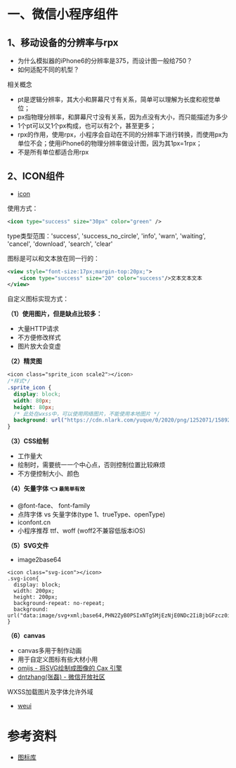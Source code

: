 
# 一、微信小程序组件

## 1、移动设备的分辨率与rpx

- 为什么模拟器的iPhone6的分辨率是375，而设计图一般给750？
- 如何适配不同的机型？

相关概念
- pt是逻辑分辨率，其大小和屏幕尺寸有关系，简单可以理解为长度和视觉单位；
- px指物理分辨率，和屏幕尺寸没有关系，因为点没有大小，而只能描述为多少
- 1个pt可以又1个px构成，也可以有2个，甚至更多；
- rpx的作用，使用rpx，小程序会自动在不同的分辨率下进行转换，而使用px为单位不会；使用iPhone6的物理分辨率做设计图，因为其1px=1rpx；
- 不是所有单位都适合用rpx

## 2、ICON组件

- [icon](https://developers.weixin.qq.com/miniprogram/dev/component/icon.html)

使用方式：
```xml
<icon type="success" size="30px" color="green" /> 
```
type类型范围：'success', 'success_no_circle', 'info', 'warn', 
'waiting', 'cancel', 'download', 'search', 'clear' 

图标是可以和文本放在同一行的：
```xml
<view style="font-size:17px;margin-top:20px;">
    <icon type="success" size="20" color="success"/>文本文本文本
</view>
```

自定义图标实现方式：

**（1）使用图片，但是缺点比较多：**
- 大量HTTP请求
- 不方便修改样式
- 图片放大会变虚

**（2）精灵图**
```css
<icon class="sprite_icon scale2"></icon>
/*样式*/
.sprite_icon {  
  display: block;
  width: 80px;
  height: 80px;  
  /* 此处在wxss中，可以使用网络图片，不能使用本地图片 */
  background: url("https://cdn.nlark.com/yuque/0/2020/png/1252071/1589205723989-7de580b9-c9fd-4485-8b5b-3768f2f31bd0.png") -180px -310px;
}
```
**（3）CSS绘制**
- 工作量大
- 绘制时，需要统一一个中心点，否则控制位置比较麻烦
- 不方便控制大小、颜色

**（4）矢量字体 👈 `最简单有效`**
- @font-face、 font-family
- 点阵字体 vs 矢量字体(type 1、trueType、openType)
- iconfont.cn
- 小程序推荐 ttf、woff (woff2不兼容低版本iOS)

**（5）SVG文件**
- image2base64
```
<icon class="svg-icon"></icon>
.svg-icon{
  display: block;
  width: 200px;
  height: 200px;  
  background-repeat: no-repeat;
  background: url("data:image/svg+xml;base64,PHN2ZyB0PSIxNTg5MjEzNjE0NDc2IiBjbGFzcz0iaWNvb...");
}
```
**（6）canvas**
- canvas多用于制作动画
- 用于自定义图标有些大材小用
- [omijs - 将SVG绘制成图像的 Cax 引擎](https://github.com/Tencent/omi)
- [dntzhang(张磊) - 微信开放社区](https://developers.weixin.qq.com/community/personal/oCJUsw6rFVEDMczhqQwmnqaWhcl4)

WXSS加载图片及字体允许外域

- [weui](https://weui.io/)

# 参考资料

- [图标库](https://www.iconfont.cn/home/index)